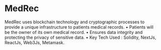 # MedRec

MedRec uses blockchain technology and cryptographic processes to provide a unique infrastructure to patients
medical records.
• Patients will be the owner of its own medical record.
• Ensures data integrity and protecting the privacy of sensitive data.
• Key Tech Used : Solidity, NextJs, ReactJs, Web3Js, Metamask.

